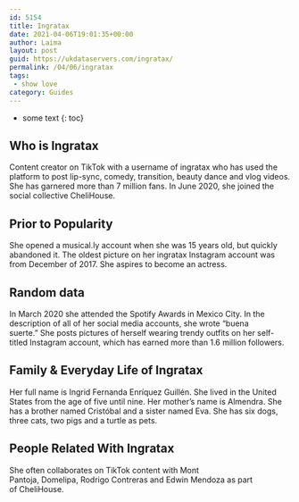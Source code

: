 ```yaml
---
id: 5154
title: Ingratax
date: 2021-04-06T19:01:35+00:00
author: Laima
layout: post
guid: https://ukdataservers.com/ingratax/
permalink: /04/06/ingratax
tags:
 - show love
category: Guides
---
```


* some text
{: toc}


## Who is Ingratax
                  
                  
                  
Content creator on TikTok with a username of ingratax who has used the platform to post lip-sync, comedy, transition, beauty dance and vlog videos. She has garnered more than 7 million fans. In June 2020, she joined the social collective CheliHouse.
                  
              
            
              
            
                
                
                
## Prior to Popularity
                  
                  
                  
She opened a musical.ly account when she was 15 years old, but quickly abandoned it. The oldest picture on her ingratax Instagram account was from December of 2017. She aspires to become an actress.
                  
              
            
              
            
                
                
                
## Random data
                  
                  
                  
In March 2020 she attended the Spotify Awards in Mexico City. In the description of all of her social media accounts, she wrote &#8220;buena suerte.&#8221; She posts pictures of herself wearing trendy outfits on her self-titled Instagram account, which has earned more than 1.6 million followers.
                  
              
            
              
            
                
                
                
## Family & Everyday Life of Ingratax
                  
                  
                  
Her full name is Ingrid Fernanda Enríquez Guillén. She lived in the United States from the age of five until nine. Her mother&#8217;s name is Almendra. She has a brother named Cristóbal and a sister named Eva. She has six dogs, three cats, two pigs and a turtle as pets. 
                  
              
            
              
            
                
                
                
## People Related With Ingratax
                  
                  
                  
She often collaborates on TikTok content with Mont Pantoja, Domelipa, Rodrigo Contreras and Edwin Mendoza as part of CheliHouse. 
                  
              
            
              
            
                
              
            
              
              
            
            
              
            
          
          
          
